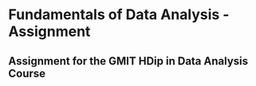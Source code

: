 # Fundamentals of Data Analysis - Assignment
## Assignment for the GMIT HDip in Data Analysis Course
